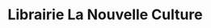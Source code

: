 ---
title: "Librairie La Nouvelle Culture"
url: /brest/librairie-la-nouvelle-culture/
shop: Bücher
---